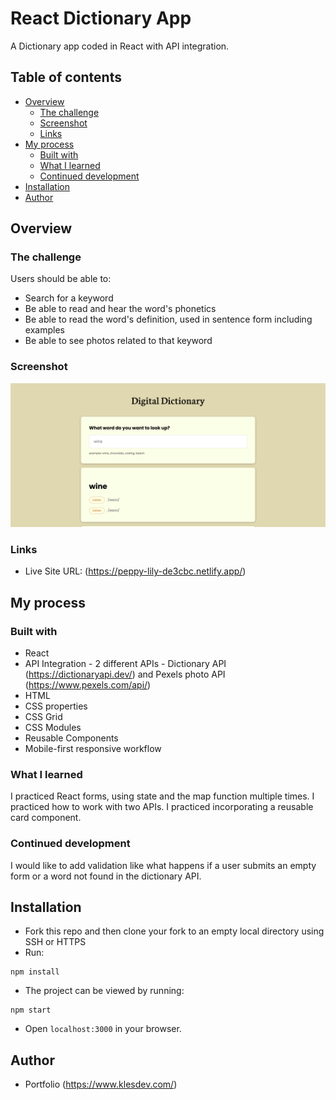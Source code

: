 # React Dictionary App 

A Dictionary app coded in React with API integration.

## Table of contents

- [Overview](#overview)
  - [The challenge](#the-challenge)
  - [Screenshot](#screenshot)
  - [Links](#links)
- [My process](#my-process)
  - [Built with](#built-with)
  - [What I learned](#what-i-learned)
  - [Continued development](#continued-development)
- [Installation](#installation)
- [Author](#author)

## Overview

### The challenge

Users should be able to:

- Search for a keyword
- Be able to read and hear the word's phonetics
- Be able to read the word's definition, used in sentence form including examples
- Be able to see photos related to that keyword

### Screenshot

![](/screenshot.png)

### Links

- Live Site URL: (https://peppy-lily-de3cbc.netlify.app/)

## My process

### Built with

- React
- API Integration - 2 different APIs - Dictionary API (https://dictionaryapi.dev/) and Pexels photo API (https://www.pexels.com/api/)
- HTML
- CSS properties
- CSS Grid
- CSS Modules
- Reusable Components
- Mobile-first responsive workflow

### What I learned

I practiced React forms, using state and the map function multiple times. I practiced how to work with two APIs. I practiced incorporating a reusable card component.

### Continued development

I would like to add validation like what happens if a user submits an empty form or a word not found in the dictionary API.

## Installation

- Fork this repo and then clone your fork to an empty local directory using SSH or HTTPS
- Run:

```ssh
npm install
```

- The project can be viewed by running:

```ssh
npm start
```

- Open `localhost:3000` in your browser.

## Author

- Portfolio (https://www.klesdev.com/)